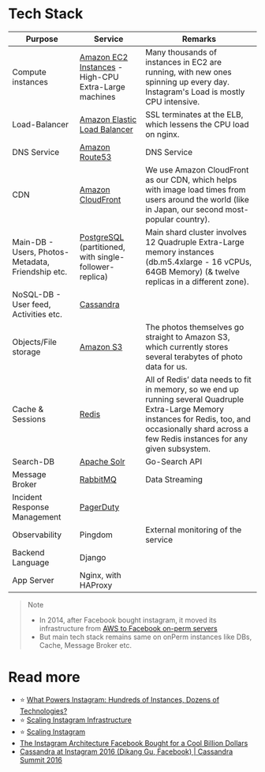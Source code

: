 # Tech Stack

| Purpose                                           | Service                                                                                                                               | Remarks                                                                                                                                                                                                     |
|---------------------------------------------------|---------------------------------------------------------------------------------------------------------------------------------------|-------------------------------------------------------------------------------------------------------------------------------------------------------------------------------------------------------------|
| Compute instances                                 | [Amazon EC2 Instances](https://github.com/Anshul619/AWS-Services/tree/main/2_Compute/AmazonEC2/Readme.md) - High-CPU Extra-Large machines                        | Many thousands of instances in EC2 are running, with new ones spinning up every day. Instagram's Load is mostly CPU intensive.                                                                              |
| Load-Balancer                                     | [Amazon Elastic Load Balancer](https://github.com/Anshul619/AWS-Services/tree/main/16_NetworkingAndContentDelivery/2_ApplicationNetworking/ElasticLoadBalancer/Readme.md) | SSL terminates at the ELB, which lessens the CPU load on nginx.                                                                                                                                             |
| DNS Service                                       | [Amazon Route53](https://github.com/Anshul619/AWS-Services/tree/main/16_NetworkingAndContentDelivery/1_EdgeNetworking/AmazonRoute53/Readme.md)                            | DNS Service                                                                                                                                                                                                 |
| CDN                                               | [Amazon CloudFront](https://github.com/Anshul619/AWS-Services/tree/main/16_NetworkingAndContentDelivery/1_EdgeNetworking/AmazonCloudFront.md)                             | We use Amazon CloudFront as our CDN, which helps with image load times from users around the world (like in Japan, our second most-popular country).                                                        |
| Main-DB - Users, Photos-Metadata, Friendship etc. | [PostgreSQL](https://github.com/Anshul619/HLD-System-Designs/tree/main/1_Databases/7_SQL-Databases/Readme.md) (partitioned, with single-follower-replica)                             | Main shard cluster involves 12 Quadruple Extra-Large memory instances (db.m5.4xlarge - 16 vCPUs, 64GB Memory) (& twelve replicas in a different zone).                                                      |
| NoSQL-DB - User feed, Activities etc.             | [Cassandra](https://github.com/Anshul619/HLD-System-Designs/tree/main/1_Databases/11_WideColumn-Databases/ApacheCasandra.md)                                                          |                                                                                                                                                                                                             |
| Objects/File storage                              | [Amazon S3](https://github.com/Anshul619/AWS-Services/tree/main/10_BigData/DataStorage/DataLakes/S3DataLake.md)                                                   | The photos themselves go straight to Amazon S3, which currently stores several terabytes of photo data for us.                                                                                              |
| Cache & Sessions                                  | [Redis](https://github.com/Anshul619/HLD-System-Designs/tree/main/1_Databases/8_Caching-InMemory-Databases/Redis/Readme.md)                                                                   | All of Redis’ data needs to fit in memory, so we end up running several Quadruple Extra-Large Memory instances for Redis, too, and occasionally shard across a few Redis instances for any given subsystem. |
| Search-DB                                         | [Apache Solr](https://github.com/Anshul619/HLD-System-Designs/tree/main/1_Databases/9_Search-Databases/ApacheSolr.md)                                                                 | Go-Search API                                                                                                                                                                                               |
| Message Broker                                    | [RabbitMQ](https://github.com/Anshul619/HLD-System-Designs/tree/main/2_MessageBrokersEDA/RabbitMQ.md)                                                                                        | Data Streaming                                                                                                                                                                                              |
| Incident Response Management                      | [PagerDuty](https://github.com/Anshul619/DevOps-SRE/tree/main/3_Observability/IncidentResponse/PagerDuty.md)                                                            |                                                                                                                                                                                                             |
| Observability                                     | Pingdom                                                                                                                               | External monitoring of the service                                                                                                                                                                          |
| Backend Language                                  | Django                                                                                                                                |                                                                                                                                                                                                             |
| App Server                                        | Nginx, with HAProxy                                                                                                                   |                                                                                                                                                                                                             |

> Note
> - In 2014, after Facebook bought instagram, it moved its infrastructure from [AWS to Facebook on-perm servers](https://instagram-engineering.com/migrating-from-aws-to-fb-86b16f6766e)
> - But main tech stack remains same on onPerm instances like DBs, Cache, Message Broker etc.

# Read more
- :star: [What Powers Instagram: Hundreds of Instances, Dozens of Technologies?](https://instagram-engineering.com/what-powers-instagram-hundreds-of-instances-dozens-of-technologies-adf2e22da2ad)
- :star: [Scaling Instagram Infrastructure](https://www.youtube.com/watch?v=hnpzNAPiC0E)
- :star: [Scaling Instagram](https://www.slideshare.net/iammutex/scaling-instagram)
- [The Instagram Architecture Facebook Bought for a Cool Billion Dollars](http://highscalability.com/blog/2012/4/9/the-instagram-architecture-facebook-bought-for-a-cool-billio.html)
- [Cassandra at Instagram 2016 (Dikang Gu, Facebook) | Cassandra Summit 2016](https://www.youtube.com/watch?v=_BfMH4GQWnk)
